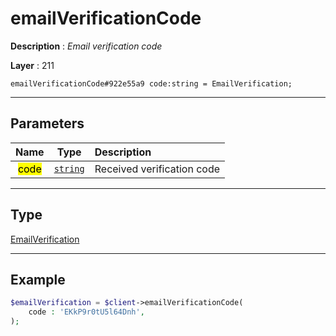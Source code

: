 # emailVerificationCode

**Description** : *Email verification code*

**Layer** : 211

```tl
emailVerificationCode#922e55a9 code:string = EmailVerification;
```

---

## Parameters

| Name | Type | Description |
| :---: | :---: | :--- |
| <mark>code</mark> | [`string`](type/string) | Received verification code |

---

## Type

[EmailVerification](type/EmailVerification)

---

## Example

```php
$emailVerification = $client->emailVerificationCode(
	code : 'EKkP9r0tU5l64Dnh',
);
```